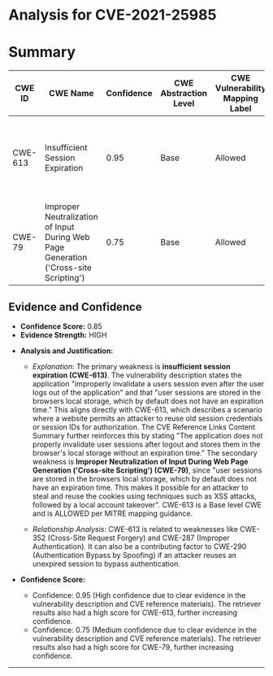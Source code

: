 # Analysis for CVE-2021-25985

# Summary
| CWE ID | CWE Name | Confidence | CWE Abstraction Level | CWE Vulnerability Mapping Label | CWE-Vulnerability Mapping Notes |
|---|---|---|---|---|---|
| CWE-613 | Insufficient Session Expiration | 0.95 | Base | Allowed | The application does not properly invalidate user sessions after logout. |
| CWE-79 | Improper Neutralization of Input During Web Page Generation ('Cross-site Scripting') | 0.75 | Base | Allowed | Session tokens are stored in local storage, making them vulnerable to XSS attacks. |

## Evidence and Confidence

*   **Confidence Score:** 0.85
*   **Evidence Strength:** HIGH

- **Analysis and Justification:**  
  - *Explanation:* The primary weakness is **insufficient session expiration (CWE-613)**. The vulnerability description states the application "improperly invalidate a users session even after the user logs out of the application" and that "user sessions are stored in the browsers local storage, which by default does not have an expiration time." This aligns directly with CWE-613, which describes a scenario where a website permits an attacker to reuse old session credentials or session IDs for authorization. The CVE Reference Links Content Summary further reinforces this by stating "The application does not properly invalidate user sessions after logout and stores them in the browser's local storage without an expiration time."
  The secondary weakness is **Improper Neutralization of Input During Web Page Generation ('Cross-site Scripting') (CWE-79)**, since "user sessions are stored in the browsers local storage, which by default does not have an expiration time. This makes it possible for an attacker to steal and reuse the cookies using techniques such as XSS attacks, followed by a local account takeover".
  CWE-613 is a Base level CWE and is ALLOWED per MITRE mapping guidance.

  - *Relationship Analysis:* CWE-613 is related to weaknesses like CWE-352 (Cross-Site Request Forgery) and CWE-287 (Improper Authentication). It can also be a contributing factor to CWE-290 (Authentication Bypass by Spoofing) if an attacker reuses an unexpired session to bypass authentication.

- **Confidence Score:**  
  - Confidence: 0.95 (High confidence due to clear evidence in the vulnerability description and CVE reference materials). The retriever results also had a high score for CWE-613, further increasing confidence.
  - Confidence: 0.75 (Medium confidence due to clear evidence in the vulnerability description and CVE reference materials). The retriever results also had a high score for CWE-79, further increasing confidence.

---